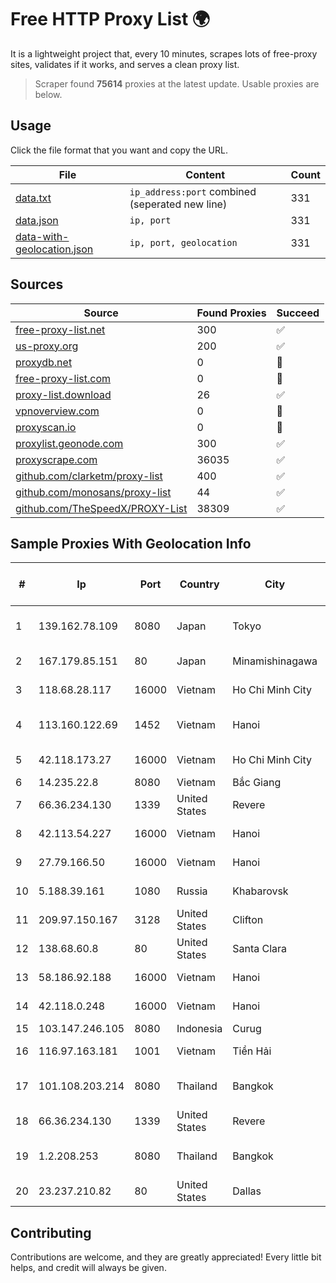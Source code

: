 
# Free HTTP Proxy List 🌍

It is a lightweight project that, every 10 minutes, scrapes lots of free-proxy sites, validates if it works, and serves a clean proxy list.


> Scraper found **75614** proxies at the latest update. Usable proxies are below.

## Usage

Click the file format that you want and copy the URL.


|File|Content|Count|
|----|-------|-----|
|[data.txt](https://raw.githubusercontent.com/themiralay/Proxy-List-World/master/data.txt)|`ip_address:port` combined (seperated new line)|331|
|[data.json](https://raw.githubusercontent.com/themiralay/Proxy-List-World/master/data.json)|`ip, port`|331|
|[data-with-geolocation.json](https://raw.githubusercontent.com/themiralay/Proxy-List-World/master/data-with-geolocation.json)|`ip, port, geolocation`|331|

## Sources

|Source|Found Proxies|Succeed|
|------|-------------|-------|
|[free-proxy-list.net](https://free-proxy-list.net)|300|✅|
|[us-proxy.org](https://www.us-proxy.org)|200|✅|
|[proxydb.net](http://proxydb.net)|0|🚫|
|[free-proxy-list.com](https://free-proxy-list.com/?page=&port=&type%5B%5D=http&type%5B%5D=https&up_time=0&search=Search)|0|🚫|
|[proxy-list.download](https://www.proxy-list.download/HTTP)|26|✅|
|[vpnoverview.com](https://vpnoverview.com/privacy/anonymous-browsing/free-proxy-servers)|0|🚫|
|[proxyscan.io](https://www.proxyscan.io)|0|🚫|
|[proxylist.geonode.com](https://proxylist.geonode.com/api/proxy-list?limit=300&page=1&sort_by=lastChecked&sort_type=desc&protocols=http,https)|300|✅|
|[proxyscrape.com](https://api.proxyscrape.com/v2/?request=displayproxies&protocol=http&timeout=10000&country=all&ssl=all&anonymity=all)|36035|✅|
|[github.com/clarketm/proxy-list](https://raw.githubusercontent.com/clarketm/proxy-list/master/proxy-list-raw.txt)|400|✅|
|[github.com/monosans/proxy-list](https://raw.githubusercontent.com/monosans/proxy-list/main/proxies/http.txt)|44|✅|
|[github.com/TheSpeedX/PROXY-List](https://raw.githubusercontent.com/TheSpeedX/PROXY-List/master/http.txt)|38309|✅|


## Sample Proxies With Geolocation Info

|#|Ip|Port|Country|City|Internet Service Provider|
|-|--|----|-------|----|-------------------------|
|1|139.162.78.109|8080|Japan|Tokyo|Akamai Technologies, Inc.|
|2|167.179.85.151|80|Japan|Minamishinagawa|The Constant Company, LLC|
|3|118.68.28.117|16000|Vietnam|Ho Chi Minh City|FPT Telecom Company|
|4|113.160.122.69|1452|Vietnam|Hanoi|VietNam Post and Telecom Corporation|
|5|42.118.173.27|16000|Vietnam|Ho Chi Minh City|FPT Telecom Company|
|6|14.235.22.8|8080|Vietnam|Bắc Giang|VNPT|
|7|66.36.234.130|1339|United States|Revere|DediOutlet, LLC|
|8|42.113.54.227|16000|Vietnam|Hanoi|FPT Telecom Company|
|9|27.79.166.50|16000|Vietnam|Hanoi|Viettel Corporation|
|10|5.188.39.161|1080|Russia|Khabarovsk|EdgeCenter LLC|
|11|209.97.150.167|3128|United States|Clifton|DigitalOcean, LLC|
|12|138.68.60.8|80|United States|Santa Clara|DigitalOcean, LLC|
|13|58.186.92.188|16000|Vietnam|Hanoi|FPT Telecom Company|
|14|42.118.0.248|16000|Vietnam|Hanoi|FPT Telecom Company|
|15|103.147.246.105|8080|Indonesia|Curug|PLBNET|
|16|116.97.163.181|1001|Vietnam|Tiền Hải|Viettel Corporation|
|17|101.108.203.214|8080|Thailand|Bangkok|TOT Public Company Limited|
|18|66.36.234.130|1339|United States|Revere|DediOutlet, LLC|
|19|1.2.208.253|8080|Thailand|Bangkok|TOT Public Company Limited|
|20|23.237.210.82|80|United States|Dallas|FDCservers.net|



## Contributing

Contributions are welcome, and they are greatly appreciated! Every
little bit helps, and credit will always be given.

